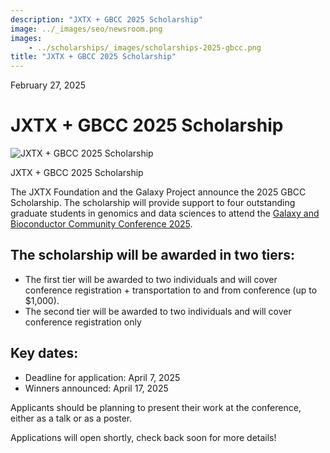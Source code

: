 ```yaml
---
description: "JXTX + GBCC 2025 Scholarship"
image: ../_images/seo/newsroom.png
images:
    - ../scholarships/_images/scholarships-2025-gbcc.png
title: "JXTX + GBCC 2025 Scholarship"
---
```


<Date>February 27, 2025</Date>

# JXTX + GBCC 2025 Scholarship

<Image alt="JXTX + GBCC 2025 Scholarship" image={props.images[0]}></Image>

<figcaption>JXTX + GBCC 2025 Scholarship</figcaption>


The JXTX Foundation and the Galaxy Project announce the 2025 GBCC Scholarship. The scholarship will provide support to four outstanding graduate students in genomics and data sciences to attend the [Galaxy and Bioconductor Community Conference 2025](https://gbcc2025.org).

## The scholarship will be awarded in two tiers:

- The first tier will be awarded to two individuals and will cover conference registration + transportation to and from conference (up to $1,000). 
- The second tier will be awarded to two individuals and will cover conference registration only

## Key dates:

- Deadline for application: April 7, 2025
- Winners announced: April 17, 2025

Applicants should be planning to present their work at the conference, either as a talk or as a poster.

Applications will open shortly, check back soon for more details!
